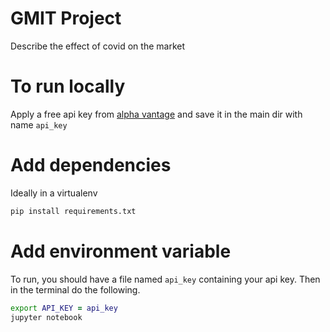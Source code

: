 # GMIT Project 
Describe the effect of covid on the market

# To run locally
Apply a free api key from [alpha vantage](https://www.alphavantage.co/) and save it in the main dir with name `api_key`

# Add dependencies 
Ideally in a virtualenv
``` zsh
pip install requirements.txt
```

# Add environment variable
To run, you should have a file named `api_key` containing your api key. Then in the terminal do the following.
```zsh
export API_KEY = api_key
jupyter notebook
``` 